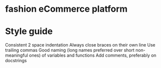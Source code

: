 # fashion eCommerce platform

# Style guide
Consistent 2 space indentation
Always close braces on their own line
Use trailing commas
Good naming (long names preferred over short non-meaningful ones) of variables and functions
Add comments, preferably on docstrings
